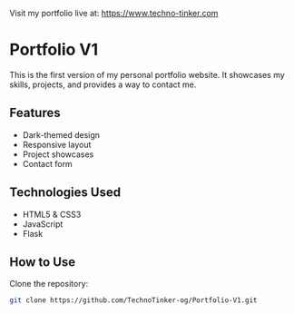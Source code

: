 Visit my portfolio live at: https://www.techno-tinker.com


# Portfolio V1

This is the first version of my personal portfolio website. It showcases my skills, projects, and provides a way to contact me.

## Features

- Dark-themed design
- Responsive layout
- Project showcases
- Contact form

## Technologies Used

- HTML5 & CSS3
- JavaScript
- Flask

## How to Use

Clone the repository:
   ```bash
   git clone https://github.com/TechnoTinker-og/Portfolio-V1.git
